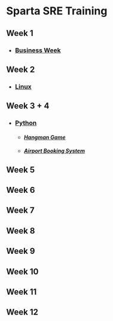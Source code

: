 # Sparta SRE Training


## Week 1

- ### [Business Week](https://github.com/andujiuba/Business_Week)

## Week 2

- ### [Linux](https://github.com/andujiuba/Learning_Linux)

## Week 3 + 4

- ### [Python](https://github.com/andujiuba/Python_Introduction)
  - #### *[Hangman Game](https://github.com/andujiuba/Hangman_Game)*
  - #### *[Airport Booking System](https://github.com/andujiuba/airport-booking-system)*

## Week 5

## Week 6

## Week 7

## Week 8

## Week 9

## Week 10

## Week 11

## Week 12
